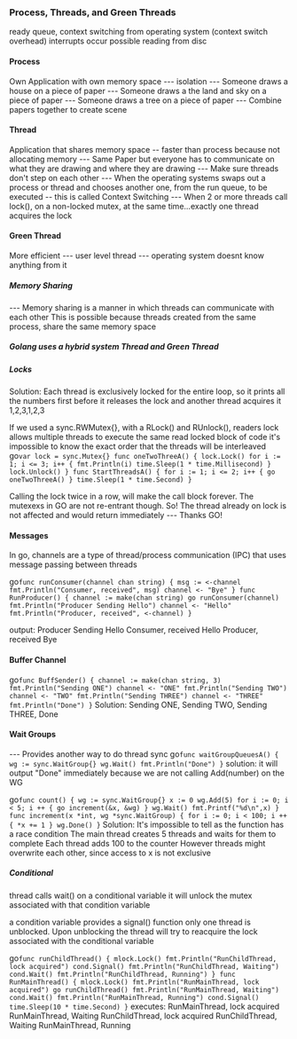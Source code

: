 ### Process, Threads, and Green Threads

ready queue, context switching from operating system (context switch overhead)
interrupts occur possible reading from disc

#### Process
Own Application with own memory space --- isolation
--- Someone draws a house on a piece of paper
--- Someone draws a the land and sky on a piece of paper
--- Someone draws a tree on a piece of paper
--- Combine papers together to create scene


#### Thread
Application that shares memory space -- faster than process because not allocating memory
--- Same Paper but everyone has to communicate on what they are drawing and where they are drawing
--- Make sure threads don't step on each other
--- When the operating systems swaps out a process or thread and chooses another one, from the run
	queue, to be executed -- this is called Context Switching
--- When 2 or more threads call lock(), on a non-locked mutex, at the same time...exactly one thread
	acquires the lock

#### Green Thread
More efficient
--- user level thread
--- operating system doesnt know anything from it

##### Memory Sharing
--- Memory sharing is a manner in which threads can communicate with each other
	This is possible because threads created from the same process, share the 
	same memory space

##### Golang uses a hybrid system Thread and Green Thread 

##### Locks
Solution: Each thread is exclusively locked for the entire loop, so it prints all the numbers first
before it releases the lock and another thread acquires it
1,2,3,1,2,3

If we used a sync.RWMutex{}, with a RLock() and RUnlock(), 
readers lock allows multiple threads to execute the same read locked block of code it's impossible to know the exact order that the threads will be interleaved
go`
    var lock = sync.Mutex{}
    func oneTwoThreeA() {
    	lock.Lock()
    	for i := 1; i <= 3; i++ {
    		fmt.Println(i)
    		time.Sleep(1 * time.Millisecond)
    	}
    	lock.Unlock()
    }
    func StartThreadsA() {
    	for i := 1; i <= 2; i++ {
    		go oneTwoThreeA()
    	}
    	time.Sleep(1 * time.Second)
    }
`

Calling the lock twice in a row, will make the call block forever. 
The mutexexs in GO are not re-entrant though. So! The thread already on lock
is not affected and would return immediately --- Thanks GO!

#### Messages

In go, channels are a type of thread/process communication (IPC) that uses message passing between threads

go`
    func runConsumer(channel chan string) {
       msg := <-channel
       fmt.Println("Consumer, received", msg)
       channel <- "Bye"
    }
    func RunProducer() {
       channel := make(chan string)
       go runConsumer(channel)
       fmt.Println("Producer Sending Hello")
       channel <- "Hello"
       fmt.Println("Producer, received", <-channel)
    }
`

output: Producer Sending Hello
		Consumer, received Hello
		Producer, received Bye


#### Buffer Channel

go`func BuffSender() {
   channel := make(chan string, 3)
   fmt.Println("Sending ONE")
   channel <- "ONE"
   fmt.Println("Sending TWO")
   channel <- "TWO"
   fmt.Println("Sending THREE")
   channel <- "THREE"
   fmt.Println("Done")
    }`
Solution: Sending ONE, Sending TWO, Sending THREE, Done

#### Wait Groups
--- Provides another way to do thread sync
go`
func waitGroupQueuesA() {
	wg := sync.WaitGroup{}
	wg.Wait()
	fmt.Println("Done")
}
`
solution: it will output "Done" immediately because we are not calling Add(number) on the WG

go`
func count() {
   wg := sync.WaitGroup{}
   x := 0
   wg.Add(5)
   for i := 0; i < 5; i ++ {
      go increment(&x, &wg)
   }
   wg.Wait()
   fmt.Printf("%d\n",x)
}
func increment(x *int, wg *sync.WaitGroup) {
   for i := 0; i < 100; i ++ {
      *x += 1
   }
   wg.Done()
}
`
Solution: It's impossible to tell as the function has a race condition
The main thread creates 5 threads and waits for them to complete
Each thread adds 100 to the counter
However threads might overwrite each other, since access to x is not
exclusive

##### Conditional
thread calls wait() on a conditional variable it will unlock the mutex 
associated with that condition variable

a condition variable provides a signal() function
only one thread is unblocked. Upon unblocking the thread will try 
to reacquire the lock associated with the conditional variable

go`
    func runChildThread() {
       mlock.Lock()
       fmt.Println("RunChildThread, lock acquired")
       cond.Signal()
       fmt.Println("RunChildThread, Waiting")
       cond.Wait()
       fmt.Println("RunChildThread, Running")
    }
    func RunMainThread() {
       mlock.Lock()
       fmt.Println("RunMainThread, lock acquired")
       go runChildThread()
       fmt.Println("RunMainThread, Waiting")
       cond.Wait()
       fmt.Println("RunMainThread, Running")
       cond.Signal()
       time.Sleep(10 * time.Second)
    }
`
executes: RunMainThread, lock acquired
RunMainThread, Waiting
RunChildThread, lock acquired
RunChildThread, Waiting
RunMainThread, Running